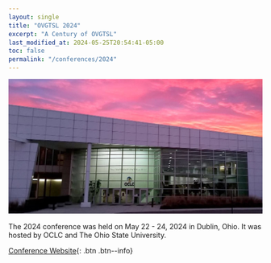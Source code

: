 ```yaml
---
layout: single
title: "OVGTSL 2024"
excerpt: "A Century of OVGTSL"
last_modified_at: 2024-05-25T20:54:41-05:00
toc: false
permalink: "/conferences/2024"
---
```


![front of the OCLC conference center at dusk](/assets/images/oclc_conference_center.jpg)

The 2024 conference was held on May 22 - 24, 2024 in Dublin, Ohio. It was hosted by OCLC and 
The Ohio State University.

[Conference Website](https://2024.ovgtslibrarians.org/){: .btn .btn--info} 